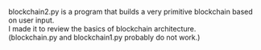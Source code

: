 blockchain2.py is a program that builds a very primitive blockchain based on user input.  
I made it to review the basics of blockchain architecture.  
(blockchain.py and blockchain1.py probably do not work.)